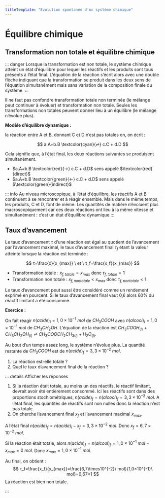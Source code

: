 ```yaml
---
titleTemplate: "Evolution spontanée d’un système chimique"
---
```


# Équilibre chimique

## Transformation non totale et équilibre chimique

::: danger
Lorsque la transformation est non totale, le système chimique atteint un état d’équilibre pour lequel les réactifs et les produits sont tous présents à l’état final. L’équation de la réaction s’écrit alors avec une double flèche indiquant que la transformation se produit dans les deux sens de l’équation simultanément mais sans variation de la composition finale du système.
:::

Il ne faut pas confondre transformation totale non terminée (le mélange peut continuer à évoluer) et transformation non totale. Seules les transformations non totales peuvent donner lieu à un équilibre (le mélange n’évolue plus).

**Modèle d’équilibre dynamique :**

la réaction entre A et B, donnant C et D n’est pas totales on, on écrit :

$$
a.A+b.B \textcolor{cyan}{⇌} c.C + d.D
$$

Cela signifie que, à l’état final, les deux réactions suivantes se produisent simultanément.

- $a.A+b.B \textcolor{red}{→} c.C + d.D$ sens appelé $\textcolor{red}{direct}$
- $a.A+b.B \textcolor{green}{←} c.C + d.D$ sens appelé $\textcolor{green}{indirect}$

::: info
Au niveau microscopique, à l’état d’équilibre, les réactifs A et B continuent à se rencontrer et à réagir ensemble. Mais dans le même temps, les produits, C et D, font de même. Les quantités de matière n’évoluent plus macroscopiquement car ces deux réactions ont lieu à la même vitesse et simultanément : c’est un état d’équilibre dynamique
:::

## Taux d’avancement

Le taux d’avancement $τ$ d’une réaction est égal au quotient de l’avancement par l’avancement maximal, le taux d’avancement final $τ_f$ étant la valeur atteinte lorsque la réaction est terminée :

$$
τ=\frac{x}{x_{max}}
\
et
\
τ_f=\frac{x_f}{x_{max}}
$$

- Transformation totale : $x_{f,totale}=x_{max}$ donc $τ_{f,totale}=1$
- Transformation non totale : $x_{f,non totale}<x_{max}$ donc $τ_{f,non totale}<1$

Le taux d’avancement peut aussi être considéré comme un rendement exprimé en pourcent. Si le taux d’avancement final vaut 0,6 alors 60% du réactif limitant a été consommé.

**Exercice :**

On fait réagir $n(acide)_i=1,0×10^{-1}\ mol$ de $CH_3COOH$ avec $n(alcool)_i=1,0×10^{-1}\ mol$ de $CH_3CH_2OH$. L’équation de la réaction est $CH_3COOH_{(l)}+CH_3CH_2OH_{(l)}⇌CH_3COOCH_2CH_{3(l)}+H_2O_{(l)}$.

Au bout d’un temps assez long, le système n’évolue plus. La quantité restante de $CH_3COOH$ est de $n(acide)_{f}=3,3×10^{-2}\ mol$.

1. La réaction est-elle totale ?
2. Quel le taux d’avancement final de la réaction ?

::: details Afficher les réponses

1. Si la réaction était totale, au moins un des réactifs, le réactif limitant, devrait avoir été entièrement consommé. Ici les réactifs sont dans des proportions stochiométriques, $n(acide)_{f}=n(alcool)_{f}=3,3×10^{-2}\ mol$. A l’état final, les quantités de réactifs sont non nulles donc la réaction n’est pas totale.
2. On cherche l’avancement final $x_f$ et l’avancement maximal $x_{max}$.

A l’état final $n(acide)_{f}=n(acide)_{i}  - x_f = 3,3×10^{-2}\ mol$. Donc $x_f=6,7\times10^{-2}\ mol$.

Si la réaction était totale, alors $n(acide)_{f}=n(alcool)_{f}=1,0×10^{-1}\ mol - x_{max} = 0\ mol$. Donc $x_{max}=1,0×10^{-1}\ mol$.

Au final, on obtient :
$$
τ_f=\frac{x_f}{x_{max}}=\frac{6,7\times10^{-2}\ mol}{1,0×10^{-1}\ mol}=0,67<1
$$
La réaction est bien non totale.

:::
